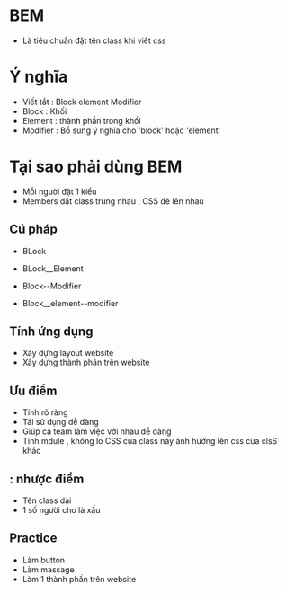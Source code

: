 # BEM
- Là tiêu chuẩn đặt tên class khi viết css

 # Ý nghĩa
 - Viết tắt : Block element Modifier
 - Block : Khối 
 - Element : thành phần trong khối
 - Modifier : Bổ sung ý nghĩa cho 'block' hoặc 'element'

 # Tại sao phải dùng BEM
 - Mỗi người đặt 1 kiểu  
 - Members  đặt class trùng nhau , CSS đè lên nhau

 ## Cú pháp
 - BLock
 - BLock__Element

 - Block--Modifier
 - Block__element--modifier

 ## Tính ứng dụng
 - Xây dựng layout website
 - Xây dựng thành phân trên website

 ## Ưu điểm 
 - Tính rõ ràng 
 - Tái sử dụng dễ dàng 
 - Giúp cả team làm việc với nhau dễ dàng
 - Tính mdule , không lo CSS của class này ảnh hưởng lên css của clsS khác

 ## : nhược điểm
 - Tên class dài 
 -  1 số người cho là xấu
 ## Practice 
 - Làm button
 - Làm massage
 - Làm 1 thành phần trên website 
